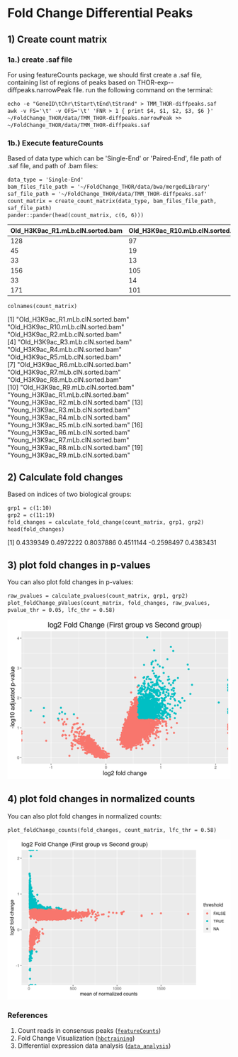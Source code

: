 # Fold Change Differential Peaks

## 1) Create count matrix
### 1a.) create .saf file
For using featureCounts package, we should first create a .saf file, containing list of regions of peaks based on THOR-exp-<date>-diffpeaks.narrowPeak file.
run the following command on the terminal:

```{bash}
echo -e "GeneID\tChr\tStart\tEnd\tStrand" > TMM_THOR-diffpeaks.saf
awk -v FS='\t' -v OFS='\t' 'FNR > 1 { print $4, $1, $2, $3, $6 }' ~/FoldChange_THOR/data/TMM_THOR-diffpeaks.narrowPeak >> ~/FoldChange_THOR/data/TMM_THOR-diffpeaks.saf
```

### 1b.) Execute featureCounts
Based of data type which can be 'Single-End' or 'Paired-End', file path of .saf file, and path of .bam files:

```{r}
data_type = 'Single-End'
bam_files_file_path = '~/FoldChange_THOR/data/bwa/mergedLibrary'
saf_file_path = '~/FoldChange_THOR/data/TMM_THOR-diffpeaks.saf'
count_matrix = create_count_matrix(data_type, bam_files_file_path, saf_file_path)
pander::pander(head(count_matrix, c(6, 6)))
```
|  Old_H3K9ac_R1.mLb.clN.sorted.bam | Old_H3K9ac_R10.mLb.clN.sorted.bam |Old_H3K9ac_R2.mLb.clN.sorted.bam | Old_H3K9ac_R3.mLb.clN.sorted.bam |Old_H3K9ac_R4.mLb.clN.sorted.bam| Old_H3K9ac_R5.mLb.clN.sorted.bam|
| --- | --- |--- | --- | --- | --- | 
| 128 | 97 |134|39|142|142|
| 45 | 19 |34|22|64|64|
| 33 | 13 |24|14|35|35|
| 156| 105|144|74|137|137|
| 33| 14|17|7|26|26|
| 171| 101|162|68|246|246|
  
```{r}
colnames(count_matrix)
```
[1] "Old_H3K9ac_R1.mLb.clN.sorted.bam"   "Old_H3K9ac_R10.mLb.clN.sorted.bam"  "Old_H3K9ac_R2.mLb.clN.sorted.bam"  
[4] "Old_H3K9ac_R3.mLb.clN.sorted.bam"   "Old_H3K9ac_R4.mLb.clN.sorted.bam"   "Old_H3K9ac_R5.mLb.clN.sorted.bam"  
[7] "Old_H3K9ac_R6.mLb.clN.sorted.bam"   "Old_H3K9ac_R7.mLb.clN.sorted.bam"   "Old_H3K9ac_R8.mLb.clN.sorted.bam"  
[10] "Old_H3K9ac_R9.mLb.clN.sorted.bam"   "Young_H3K9ac_R1.mLb.clN.sorted.bam" "Young_H3K9ac_R2.mLb.clN.sorted.bam"
[13] "Young_H3K9ac_R3.mLb.clN.sorted.bam" "Young_H3K9ac_R4.mLb.clN.sorted.bam" "Young_H3K9ac_R5.mLb.clN.sorted.bam"
[16] "Young_H3K9ac_R6.mLb.clN.sorted.bam" "Young_H3K9ac_R7.mLb.clN.sorted.bam" "Young_H3K9ac_R8.mLb.clN.sorted.bam"
[19] "Young_H3K9ac_R9.mLb.clN.sorted.bam"

## 2) Calculate fold changes
Based on indices of two biological groups:

```{r}
grp1 = c(1:10)
grp2 = c(11:19)
fold_changes = calculate_fold_change(count_matrix, grp1, grp2)
head(fold_changes)
```

[1]  0.4339349  0.4972222  0.8037886  0.4511144 -0.2598497  0.4383431
  
## 3) plot fold changes in p-values

You can also plot fold changes in p-values:

```{r}
raw_pvalues = calculate_pvalues(count_matrix, grp1, grp2)
plot_foldChange_pValues(count_matrix, fold_changes, raw_pvalues, pvalue_thr = 0.05, lfc_thr = 0.58)
```

![alt foldChange_pValues](https://github.com/minashaigan/FoldChange_THOR/blob/main/Figures/foldChange_pValues.png)
  
## 4) plot fold changes in normalized counts

You can also plot fold changes in normalized counts:

```{r}
plot_foldChange_counts(fold_changes, count_matrix, lfc_thr = 0.58)
```

![alt foldChange_pValues](https://github.com/minashaigan/FoldChange_THOR/blob/main/Figures/FoldChange_counts.png)

  ### References
  1. Count reads in consensus peaks ([`featureCounts`](http://bioinf.wehi.edu.au/featureCounts/))
  2. Fold Change Visualization ([`hbctraining`](https://hbctraining.github.io/Intro-to-R-with-DGE/lessons/B1_DGE_visualizing_results.html))
  3. Differential expression data analysis ([`data_analysis`](https://www.bioconductor.org/help/course-materials/2015/Uruguay2015/day5-data_analysis.html))
